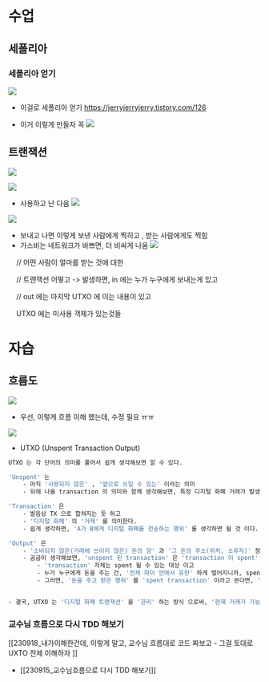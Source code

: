 # 수업 
## 세폴리아 

### 세폴리아 얻기 

![](https://i.imgur.com/zXww5cN.png)



- 이걸로 세폴리아 얻기 
https://jerryjerryjerry.tistory.com/126



- 이거 이렇게 만들자 꼭 
![](https://i.imgur.com/e8WYCY9.png)





## 트랜잭션 


![](https://i.imgur.com/u2zN6YZ.png)


![](https://i.imgur.com/U9AxyJN.png)



- 사용하고 난 다음 
![](https://i.imgur.com/DpJu7rw.png)




![](https://i.imgur.com/BAl7jj4.png)






- 보내고 나면 이렇게 보낸 사람에게 찍히고 , 받는 사람에게도 찍힘
- 가스비는 네트워크가 바쁘면, 더 비싸게 나옴 
![](https://i.imgur.com/3YnmYUA.png)





    // 어떤 사람이 얼마를 받는 것에 대한

    // 트랜잭션 어떻고 -> 발생하면, in 에는 누가 누구에게 보내는게 있고

    // out 에는 마지막 UTXO 에 이는 내용이 있고

    UTXO 에는 미사용 객체가 있는것들



# 자습 

## 흐름도 
![](https://i.imgur.com/Ok5hULb.png)




- 우선, 이렇게 흐름 이해 했는데, 수정 필요 ㅠㅠ 


![](https://i.imgur.com/q6rJJEB.png)






- UTXO (Unspent Transaction Output)
```BASH 
UTXO 는 각 단어의 의미를 풀어서 쉽게 생각해보면 알 수 있다. 

'Unspent' 는 
	- 아직 '사용되지 않은' , '앞으로 쓰일 수 있는' 이라는 의미
	- 뒤에 나올 transaction 의 의미와 함께 생각해보면, 특정 디지털 화폐 거래가 발생한 상황에서, '지금 발생한 이 거래 이후에도 쓸 수 있는 돈' 을 가리키게 된다.

'Transaction' 은 
	- 발음상 TX 으로 합쳐지는 듯 하고 
	- '디지털 화폐' 의 '거래' 를 의미한다.
	- 쉽게 생각하면, 'A가 B에게 디지털 화폐를 전송하는 행위' 를 생각하면 될 것 이다. 

'Output' 은 
	- '소비되지 않은(거래에 쓰이지 않은) 돈의 양' 과 '그 돈의 주소(위치, 소유자)' 정보를 갖고 있음. 
	- 곰곰이 생각해보면, 'unspent 된 transaction' 은 'transaction 이 spent' 된 것과 비교해서 생각해보면, 
		- 'transaction' 자체는 spent 될 수 있는 대상 이고 
		- 누가 누구에게 돈을 주는 건, '전체 파이 안에서 유한' 하게 벌어지니까, spent 라고도 붙이는게, 적절하게 느껴진다. 
		- 그러면, '돈을 주고 받은 행위' 를 'spent transaction' 이라고 본다면, '잔고가 남아 있어서 돈을 주고 받을 수 있는 상황' 을 'unspent' 라고 보는 것 이고, 그 중 '필요한 정보를 output' 으로 뽑은게 '돈의 양과 주소(장소, 소유자)' 인 듯 하다. 


- 결국, UTXO 는 '디지털 화폐 트랜잭션' 을 '관리' 하는 방식 으로써, '현재 거래가 가능한 잔고의 양과 주소' 를 주로 다룬다.  
```



### 교수님 흐름으로 다시 TDD 해보기 

[[230918_내가이해한건데, 이렇게 말고, 교수님 흐름대로 코드 짜보고 - 그걸 토대로 UXTO 전체 이해하자 ]]

- [[230915_교수님흐름으로 다시 TDD 해보기]]







